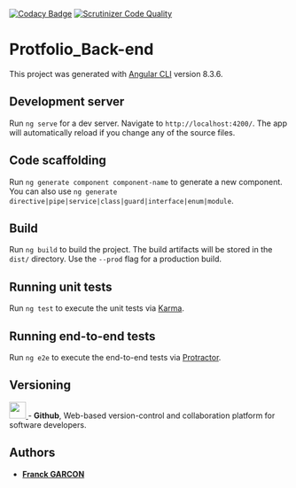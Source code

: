 [![Codacy Badge](https://api.codacy.com/project/badge/Grade/0ec64b81a7c94525bd0686e9c6269aff)](https://www.codacy.com/manual/Franckeddy/portfolio_front?utm_source=github.com&amp;utm_medium=referral&amp;utm_content=Franckeddy/portfolio_front&amp;utm_campaign=Badge_Grade)
[![Scrutinizer Code Quality](https://scrutinizer-ci.com/g/Franckeddy/portfolio_front/badges/quality-score.png?b=front-1)](https://scrutinizer-ci.com/g/Franckeddy/portfolio_front/?branch=front-1)
# Protfolio_Back-end

This project was generated with [Angular CLI](https://github.com/angular/angular-cli) version 8.3.6.

## Development server

Run `ng serve` for a dev server. Navigate to `http://localhost:4200/`. The app will automatically reload if you change any of the source files.

## Code scaffolding

Run `ng generate component component-name` to generate a new component. You can also use `ng generate directive|pipe|service|class|guard|interface|enum|module`.

## Build

Run `ng build` to build the project. The build artifacts will be stored in the `dist/` directory. Use the `--prod` flag for a production build.

## Running unit tests

Run `ng test` to execute the unit tests via [Karma](https://karma-runner.github.io).

## Running end-to-end tests

Run `ng e2e` to execute the end-to-end tests via [Protractor](http://www.protractortest.org/).

## Versioning
[<img src='https://upload.wikimedia.org/wikipedia/commons/thumb/9/91/Octicons-mark-github.svg/1200px-Octicons-mark-github.svg.png' width='30' />
](https://github.com/) - **Github**, Web-based version-control and collaboration platform for software developers.

## Authors

* [**Franck GARCON**](https://github.com/Franckeddy)
